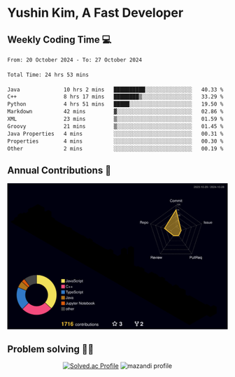 # Yushin Kim, A Fast Developer

## Weekly Coding Time 💻

<!--START_SECTION:waka-->

```txt
From: 20 October 2024 - To: 27 October 2024

Total Time: 24 hrs 53 mins

Java              10 hrs 2 mins   ██████████░░░░░░░░░░░░░░░   40.33 %
C++               8 hrs 17 mins   ████████▒░░░░░░░░░░░░░░░░   33.29 %
Python            4 hrs 51 mins   █████░░░░░░░░░░░░░░░░░░░░   19.50 %
Markdown          42 mins         ▓░░░░░░░░░░░░░░░░░░░░░░░░   02.86 %
XML               23 mins         ▒░░░░░░░░░░░░░░░░░░░░░░░░   01.59 %
Groovy            21 mins         ▒░░░░░░░░░░░░░░░░░░░░░░░░   01.45 %
Java Properties   4 mins          ░░░░░░░░░░░░░░░░░░░░░░░░░   00.31 %
Properties        4 mins          ░░░░░░░░░░░░░░░░░░░░░░░░░   00.30 %
Other             2 mins          ░░░░░░░░░░░░░░░░░░░░░░░░░   00.19 %
```

<!--END_SECTION:waka-->

## Annual Contributions 🏃

![](./profile-3d-contrib/profile-night-rainbow.svg)

## Problem solving 👨‍💻

<div align="center">

[![Solved.ac Profile](http://mazassumnida.wtf/api/v2/generate_badge?boj=kys010306)](https://solved.ac/kys010306)
![mazandi profile](http://mazandi.herokuapp.com/api?handle=kys010306&theme=dark)

</div>
